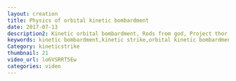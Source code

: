 ```yaml
---
layout: creation
title: Physics of orbital kinetic bombardment
date: 2017-07-13
description2: Kinetic orbital bombardment, Rods from god, Project thor, or giant telephone poles from space, is an idea developed in the cold war. The idea is simple drop a telephone-size tungsten rod from space on your enemies. This rod doesn’t carry any explosives - the only destructive power is from the velocity and mass from the object. This technology was never developed, but the concept still lives on in science fiction games, movies and books. Kinetic orbital bombardment is often portrayed as a weapon of mass destruction in these sources - but is it that powerful? And what kind of destruction can we expect from a telephone-sized object colliding with many times the speed of sound?  In this talk, I will simulate an impact, find the destructive power and compare the destruction with similar energies of earthquakes and asteroid impacts. Lastly i’ll discuss why the technology was never developed.
keywords: kinetic bombardment,kinetic strike,orbital kinetic bombardment,physics talk,rods from god,project thor,telephone pole from space,metal pole,inertial strike
Category: kineticstrike
thumbnail: 21
video_url: lo6VSRRT5Ew
categories: video
---
```

